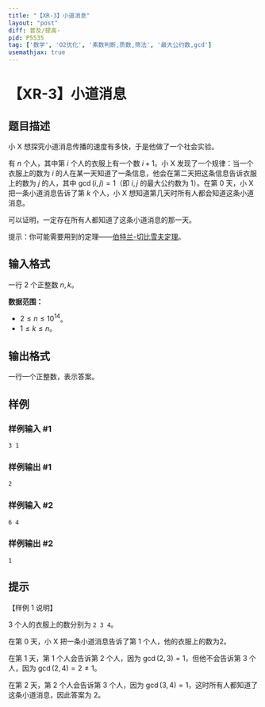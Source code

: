 ```yaml
---
title: "【XR-3】小道消息"
layout: "post"
diff: 普及/提高-
pid: P5535
tag: ['数学', 'O2优化', '素数判断,质数,筛法', '最大公约数,gcd']
usemathjax: true
---
```


# 【XR-3】小道消息
## 题目描述

小 X 想探究小道消息传播的速度有多快，于是他做了一个社会实验。

有 $n$ 个人，其中第 $i$ 个人的衣服上有一个数 $i+1$。小 X 发现了一个规律：当一个衣服上的数为 $i$ 的人在某一天知道了一条信息，他会在第二天把这条信息告诉衣服上的数为 $j$ 的人，其中 $\gcd(i,j)=1$（即 $i,j$ 的最大公约数为 $1$）。在第 $0$ 天，小 X 把一条小道消息告诉了第 $k$ 个人，小 X 想知道第几天时所有人都会知道这条小道消息。

可以证明，一定存在所有人都知道了这条小道消息的那一天。

提示：你可能需要用到的定理——[伯特兰-切比雪夫定理](https://baike.baidu.com/item/%E4%BC%AF%E7%89%B9%E5%85%B0-%E5%88%87%E6%AF%94%E9%9B%AA%E5%A4%AB%E5%AE%9A%E7%90%86/2053704)。
## 输入格式

一行 $2$ 个正整数 $n,k$。

**数据范围：**

- $2 \le n \le 10^{14}$。
- $1 \le k \le n$。
## 输出格式

一行一个正整数，表示答案。
## 样例

### 样例输入 #1
```
3 1

```
### 样例输出 #1
```
2

```
### 样例输入 #2
```
6 4

```
### 样例输出 #2
```
1

```
## 提示

【样例 $1$ 说明】

$3$ 个人的衣服上的数分别为 `2 3 4`。

在第 $0$ 天，小 X 把一条小道消息告诉了第 $1$ 个人，他的衣服上的数为2。

在第 $1$ 天，第 $1$ 个人会告诉第 $2$ 个人，因为 $\gcd(2,3) = 1$，但他不会告诉第 $3$ 个人，因为 $\gcd(2,4) = 2 \ne 1$。

在第 $2$ 天，第 $2$ 个人会告诉第 $3$ 个人，因为 $\gcd(3,4) = 1$，这时所有人都知道了这条小道消息，因此答案为 $2$。
